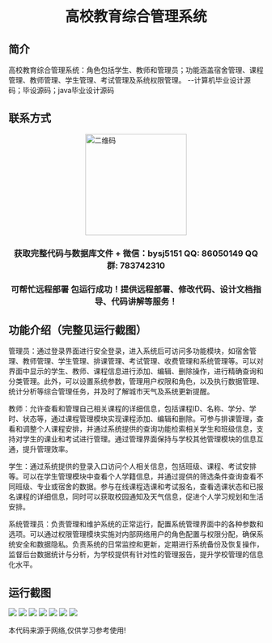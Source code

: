<p><h1 align="center">高校教育综合管理系统</h1></p>

## 简介
高校教育综合管理系统：角色包括学生、教师和管理员；功能涵盖宿舍管理、课程管理、教师管理、学生管理、考试管理及系统权限管理。    --计算机毕业设计源码；毕设源码；java毕业设计源码


## 联系方式
<img src="https://bs-1329754181.cos.ap-shanghai.myqcloud.com/wx.jpg" alt="二维码" style="display: block; margin: 0 auto;" width="200px">
<p><h3 align="center">获取完整代码与数据库文件 + 微信：bysj5151 QQ: 86050149 QQ群: 783742310</h3></p>
<p><h3 align="center">可帮忙远程部署 包运行成功！提供远程部署、修改代码、设计文档指导、代码讲解等服务！</h3></p>

## 功能介绍（完整见运行截图）
管理员：通过登录界面进行安全登录，进入系统后可访问多功能模块，如宿舍管理、教师管理、学生管理、排课管理、考试管理、收费管理和系统管理等。可以对界面中显示的学生、教师、课程信息进行添加、编辑、删除操作，进行精确查询和分类管理。此外，可以设置系统参数，管理用户权限和角色，以及执行数据管理、统计分析等综合管理任务，并及时了解城市天气及系统更新提醒。

教师：允许查看和管理自己相关课程的详细信息，包括课程ID、名称、学分、学时、状态等，通过课程管理模块实现课程添加、编辑和删除。可参与排课管理，查看和调整个人课程安排，并通过系统提供的查询功能检索相关学生和班级信息，支持对学生的课业和考试进行管理。通过管理界面保持与学校其他管理模块的信息互通，提升管理效率。

学生：通过系统提供的登录入口访问个人相关信息，包括班级、课程、考试安排等。可以在学生管理模块中查看个人学籍信息，并通过提供的筛选条件查询查看不同班级、专业或宿舍的数据。参与在线课程选课和考试报名，查看选课状态和已报名课程的详细信息，同时可以获取校园通知及天气信息，促进个人学习规划和生活安排。

系统管理员：负责管理和维护系统的正常运行，配置系统管理界面中的各种参数和选项。可以通过权限管理模块实施对内部网络用户的角色配置与权限分配，确保系统安全和数据隐私。负责系统的日常监控和更新，定期进行系统备份及恢复操作，监督后台数据统计与分析，为学校提供有针对性的管理报告，提升学校管理的信息化水平。


## 运行截图
![](imgs/588112-20230619170442482-1300154833.png)
![](imgs/588112-20230619170447123-1297187685.png)
![](imgs/588112-20230619170451383-951719847.png)
![](imgs/588112-20230619170454780-1530450001.png)
![](imgs/588112-20230619170458473-1161575104.png)
![](imgs/588112-20230619170502456-562758081.png)
![](imgs/588112-20230619170506248-1541775410.png)

<p>本代码来源于网络,仅供学习参考使用!</p>
